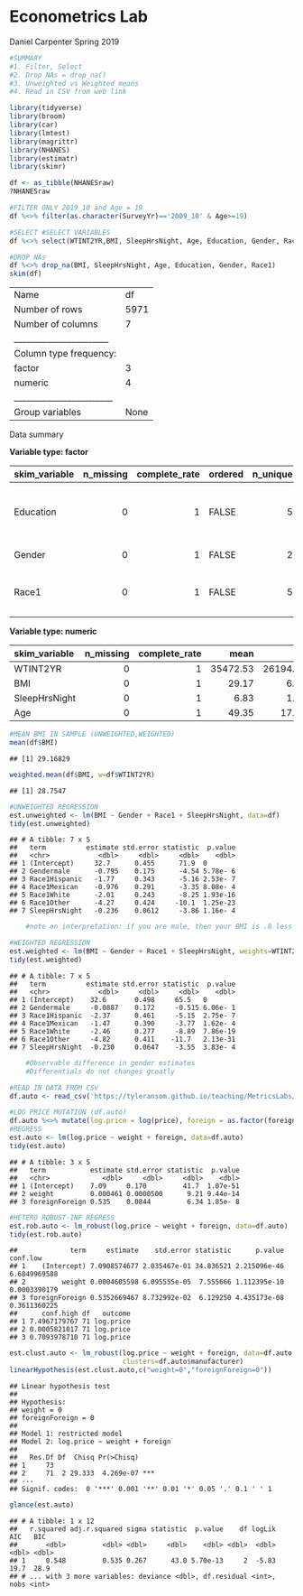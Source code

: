 Econometrics Lab
================
Daniel Carpenter
Spring 2019

``` r
#SUMMARY
#1. Filter, Select
#2. Drop NAs = drop_na()
#3. Unweighted vs Weighted means
#4. Read in CSV from web link

library(tidyverse)
library(broom)
library(car)
library(lmtest)
library(magrittr)
library(NHANES)
library(estimatr)
library(skimr)

df <- as_tibble(NHANESraw)
?NHANESraw

#FILTER ONLY 2019_10 and Age = 19
df %<>% filter(as.character(SurveyYr)=='2009_10' & Age>=19)

#SELECT #SELECT VARIABLES
df %<>% select(WTINT2YR,BMI, SleepHrsNight, Age, Education, Gender, Race1)

#DROP NAs
df %<>% drop_na(BMI, SleepHrsNight, Age, Education, Gender, Race1)
skim(df)
```

|                                                  |      |
|:-------------------------------------------------|:-----|
| Name                                             | df   |
| Number of rows                                   | 5971 |
| Number of columns                                | 7    |
| \_\_\_\_\_\_\_\_\_\_\_\_\_\_\_\_\_\_\_\_\_\_\_   |      |
| Column type frequency:                           |      |
| factor                                           | 3    |
| numeric                                          | 4    |
| \_\_\_\_\_\_\_\_\_\_\_\_\_\_\_\_\_\_\_\_\_\_\_\_ |      |
| Group variables                                  | None |

Data summary

**Variable type: factor**

| skim_variable | n_missing | complete_rate | ordered | n_unique | top_counts                                |
|:--------------|----------:|--------------:|:--------|---------:|:------------------------------------------|
| Education     |         0 |             1 | FALSE   |        5 | Som: 1676, Hig: 1374, Col: 1215, 9 -: 965 |
| Gender        |         0 |             1 | FALSE   |        2 | fem: 3091, mal: 2880                      |
| Race1         |         0 |             1 | FALSE   |        5 | Whi: 2857, Mex: 1092, Bla: 1082, His: 608 |

**Variable type: numeric**

| skim_variable | n_missing | complete_rate |     mean |       sd |      p0 |      p25 |      p50 |      p75 |      p100 | hist  |
|:--------------|----------:|--------------:|---------:|---------:|--------:|---------:|---------:|---------:|----------:|:------|
| WTINT2YR      |         0 |             1 | 35472.53 | 26194.96 | 4084.48 | 17566.90 | 24930.46 | 52723.34 | 153810.26 | ▇▂▂▁▁ |
| BMI           |         0 |             1 |    29.17 |     6.85 |   13.18 |    24.47 |    28.13 |    32.59 |     84.87 | ▇▇▁▁▁ |
| SleepHrsNight |         0 |             1 |     6.83 |     1.44 |    2.00 |     6.00 |     7.00 |     8.00 |     12.00 | ▁▅▇▁▁ |
| Age           |         0 |             1 |    49.35 |    17.79 |   20.00 |    34.00 |    49.00 |    64.00 |     80.00 | ▇▇▇▆▆ |

``` r
#MEAN BMI IN SAMPLE (UNWEIGHTED,WEIGHTED)
mean(df$BMI)
```

    ## [1] 29.16829

``` r
weighted.mean(df$BMI, w=df$WTINT2YR)
```

    ## [1] 28.7547

``` r
#UNWEIGHTED REGRESSION
est.unweighted <- lm(BMI ~ Gender + Race1 + SleepHrsNight, data=df)
tidy(est.unweighted)
```

    ## # A tibble: 7 x 5
    ##   term          estimate std.error statistic  p.value
    ##   <chr>            <dbl>     <dbl>     <dbl>    <dbl>
    ## 1 (Intercept)     32.7      0.455      71.9  0       
    ## 2 Gendermale      -0.795    0.175      -4.54 5.78e- 6
    ## 3 Race1Hispanic   -1.77     0.343      -5.16 2.53e- 7
    ## 4 Race1Mexican    -0.976    0.291      -3.35 8.08e- 4
    ## 5 Race1White      -2.01     0.243      -8.25 1.93e-16
    ## 6 Race1Other      -4.27     0.424     -10.1  1.25e-23
    ## 7 SleepHrsNight   -0.236    0.0612     -3.86 1.16e- 4

``` r
    #note on interpretation: if you are male, then your BMI is .8 less than female.

#WEIGHTED REGRESSION
est.weighted <- lm(BMI ~ Gender + Race1 + SleepHrsNight, weights=WTINT2YR, data=df)
tidy(est.weighted)
```

    ## # A tibble: 7 x 5
    ##   term          estimate std.error statistic  p.value
    ##   <chr>            <dbl>     <dbl>     <dbl>    <dbl>
    ## 1 (Intercept)    32.6       0.498     65.5   0       
    ## 2 Gendermale     -0.0887    0.172     -0.515 6.06e- 1
    ## 3 Race1Hispanic  -2.37      0.461     -5.15  2.75e- 7
    ## 4 Race1Mexican   -1.47      0.390     -3.77  1.62e- 4
    ## 5 Race1White     -2.46      0.277     -8.89  7.86e-19
    ## 6 Race1Other     -4.82      0.411    -11.7   2.13e-31
    ## 7 SleepHrsNight  -0.230     0.0647    -3.55  3.83e- 4

``` r
    #Observable difference in gender estimates
    #Differentials do not changes greatly

#READ IN DATA FROM CSV
df.auto <- read_csv('https://tyleransom.github.io/teaching/MetricsLabs/auto.csv')

#LOG PRICE MUTATION (df.auto)
df.auto %<>% mutate(log.price = log(price), foreign = as.factor(foreign))
#REGRESS
est.auto <- lm(log.price ~ weight + foreign, data=df.auto)
tidy(est.auto)
```

    ## # A tibble: 3 x 5
    ##   term           estimate std.error statistic  p.value
    ##   <chr>             <dbl>     <dbl>     <dbl>    <dbl>
    ## 1 (Intercept)    7.09     0.170         41.7  1.07e-51
    ## 2 weight         0.000461 0.0000500      9.21 9.44e-14
    ## 3 foreignForeign 0.535    0.0844         6.34 1.85e- 8

``` r
#HETERO ROBUST-INF REGRESS
est.rob.auto <- lm_robust(log.price ~ weight + foreign, data=df.auto)
tidy(est.rob.auto)
```

    ##             term     estimate    std.error statistic      p.value     conf.low
    ## 1    (Intercept) 7.0908574677 2.035467e-01 34.836521 2.215096e-46 6.6849969588
    ## 2         weight 0.0004605598 6.095555e-05  7.555666 1.112395e-10 0.0003390179
    ## 3 foreignForeign 0.5352669467 8.732992e-02  6.129250 4.435173e-08 0.3611360225
    ##      conf.high df   outcome
    ## 1 7.4967179767 71 log.price
    ## 2 0.0005821017 71 log.price
    ## 3 0.7093978710 71 log.price

``` r
est.clust.auto <- lm_robust(log.price ~ weight + foreign, data=df.auto,
                            clusters=df.auto$manufacturer)
linearHypothesis(est.clust.auto,c("weight=0","foreignForeign=0"))
```

    ## Linear hypothesis test
    ## 
    ## Hypothesis:
    ## weight = 0
    ## foreignForeign = 0
    ## 
    ## Model 1: restricted model
    ## Model 2: log.price ~ weight + foreign
    ## 
    ##   Res.Df Df  Chisq Pr(>Chisq)    
    ## 1     73                         
    ## 2     71  2 29.333  4.269e-07 ***
    ## ---
    ## Signif. codes:  0 '***' 0.001 '**' 0.01 '*' 0.05 '.' 0.1 ' ' 1

``` r
glance(est.auto)
```

    ## # A tibble: 1 x 12
    ##   r.squared adj.r.squared sigma statistic  p.value    df logLik   AIC   BIC
    ##       <dbl>         <dbl> <dbl>     <dbl>    <dbl> <dbl>  <dbl> <dbl> <dbl>
    ## 1     0.548         0.535 0.267      43.0 5.70e-13     2  -5.83  19.7  28.9
    ## # ... with 3 more variables: deviance <dbl>, df.residual <int>, nobs <int>
